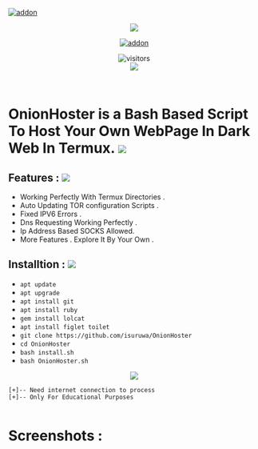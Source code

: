 <a href="https://github.com/isuruwa"><img title="addon" src="https://img.shields.io/badge/isuruwa-THUNTER-brightgreen?style=for-the-badge&logo=appveyor"></a>
<br>
<p align="center">
<img src="https://www.torproject.org/static/images/tor-project-logo-onions.png">
<p align="center">
<a href="https://github.com/isuruwa"><img title="addon" src="https://img.shields.io/badge/isuruwa-OnionHoster-blueviolet?style=for-the-badge&logo=appveyor"></a>
<p align="center">
<img align="center" alt="visitors" src="https://visitor-badge.glitch.me/badge?page_id=isuruwathunter" />
<br>
<a href="https://hits.seeyoufarm.com"><img src="https://hits.seeyoufarm.com/api/count/incr/badge.svg?url=https%3A%2F%2Fgithub.com%2Fisuruwa&count_bg=%2379C83D&title_bg=%23555555&icon=&icon_color=%23E7E7E7&title=hits&edge_flat=false"/></a>
</p>
<br>

#  OnionHoster is a Bash Based Script  To Host Your Own WebPage In Dark Web  In Termux. <img src="https://img.icons8.com/color-glass/48/000000/web-design.png"/>

## Features : <img src="https://img.icons8.com/cute-clipart/50/000000/double-tick.png">

* Working Perfectly With Termux Directories .
* Auto Updating TOR configuration Scripts .
* Fixed IPV6 Errors .
* Dns Requesting Working Perfectly .
* Ip Address Based SOCKS Allowed.
* More Features . Explore It By Your Own .

## Installtion : <img src="https://img.icons8.com/cute-clipart/50/000000/double-tick.png">

* `apt update`
* `apt upgrade`
* `apt install git`
* `apt install ruby`
* `gem install lolcat`
* `apt install figlet toilet`
* `git clone https://github.com/isuruwa/OnionHoster`
* `cd OnionHoster`
* `bash install.sh`
* `bash OnionHoster.sh`

<p align="center">
<img src="https://img.icons8.com/nolan/150/tor-browser.png"/>
  
```
[+]-- Need internet connection to process
[+]-- Only For Educational Purposes
  
```
  
# Screenshots : 
  
